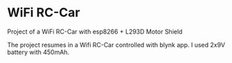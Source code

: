 # WiFi RC-Car
Project of a WiFi RC-Car with esp8266 + L293D Motor Shield

The project resumes in a Wifi RC-Car controlled with blynk app.
I used 2x9V battery with 450mAh.



